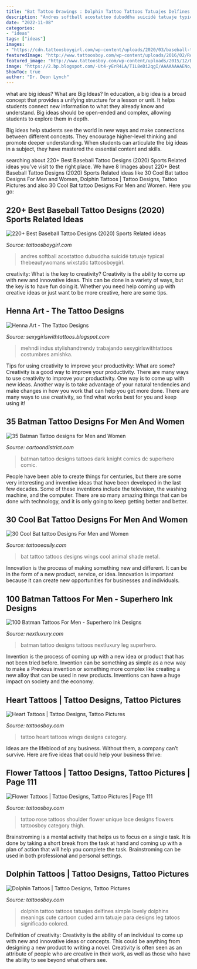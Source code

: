 ```yaml
---
title: "Bat Tattoo Drawings : Dolphin Tattoo Tattoos Tatuajes Delfines Simple Lovely Dolphins Meanings Cute Cartoon Cuded Arm Tatuaje Para Designs Leg Tatoos Significado Colored"
description: "Andres softball acostattoo dubuddha suicidé tatuaje typical thebeautywomans wixstatic tattoosboygirl"
date: "2022-11-08"
categories:
- "ideas"
tags: ["ideas"]
images:
- "https://cdn.tattoosboygirl.com/wp-content/uploads/2020/03/baseball-tattoo-player-cross-bat-13.jpg"
featuredImage: "http://www.tattoosboy.com/wp-content/uploads/2016/02/Rose-Tattoo-On-Shoulder-TB174.jpg"
featured_image: "http://www.tattoosboy.com/wp-content/uploads/2015/12/Dolphin-Tattoo-Design-TD118-Tb1064.jpg"
image: "https://2.bp.blogspot.com/-Ut4-yErR4LA/T1L8eDi2qgI/AAAAAAAAENo/1FXxnvTaEf8/s1600/Combine+Blog3.jpg"
ShowToc: true
author: "Dr. Deon Lynch"
---
```



what are big ideas?
What are Big Ideas?
In education, a big idea is a broad concept that provides a unifying structure for a lesson or unit. It helps students connect new information to what they already know and understand. Big ideas should be open-ended and complex, allowing students to explore them in depth.

Big ideas help students see the world in new ways and make connections between different concepts. They encourage higher-level thinking and promote deeper understanding. When students can articulate the big ideas in a subject, they have mastered the essential content and skills.

	

		
searching about 220+ Best Baseball Tattoo Designs (2020) Sports Related ideas you've visit to the right place. We have 8 Images about 220+ Best Baseball Tattoo Designs (2020) Sports Related ideas like 30 Cool Bat tattoo Designs For Men and Women, Dolphin Tattoos | Tattoo Designs, Tattoo Pictures and also 30 Cool Bat tattoo Designs For Men and Women. Here you go:
		
    
## 220+ Best Baseball Tattoo Designs (2020) Sports Related Ideas

<img loading=lazy src="https://cdn.tattoosboygirl.com/wp-content/uploads/2020/03/baseball-tattoo-player-cross-bat-13.jpg" onerror="this.onerror=null;this.src='https://tse2.mm.bing.net/th?id=OIP.jpl-bMx2500t6fnn-2JkagHaJ_&amp;pid=15.1';" alt="220+ Best Baseball Tattoo Designs (2020) Sports Related ideas">

_Source: tattoosboygirl.com_

>andres softball acostattoo dubuddha suicidé tatuaje typical thebeautywomans wixstatic tattoosboygirl. 

	

creativity: What is the key to creativity?
Creativity is the ability to come up with new and innovative ideas. This can be done in a variety of ways, but the key is to have fun doing it. Whether you need help coming up with creative ideas or just want to be more creative, here are some tips.

    
## Henna Art - The Tattoo Designs

<img loading=lazy src="https://2.bp.blogspot.com/-Ut4-yErR4LA/T1L8eDi2qgI/AAAAAAAAENo/1FXxnvTaEf8/s1600/Combine+Blog3.jpg" onerror="this.onerror=null;this.src='https://tse4.mm.bing.net/th?id=OIP.dQBcnN4C4SzM-aHoS7ffJQHaJ4&amp;pid=15.1';" alt="Henna Art - The Tattoo Designs">

_Source: sexygirlswithtattoos.blogspot.com_

>mehndi indus stylishandtrendy trabajando sexygirlswithtattoos costumbres amishka. 

	

Tips for using creativity to improve your productivity: What are some?
Creativity is a good way to improve your productivity. There are many ways to use creativity to improve your productivity. One way is to come up with new ideas. Another way is to take advantage of your natural tendencies and make changes in how you work that can help you get more done. There are many ways to use creativity, so find what works best for you and keep using it!

    
## 35 Batman Tattoo Designs For Men And Women

<img loading=lazy src="http://cartoondistrict.com/wp-content/uploads/2014/11/batman-tattoo-designs-for-men-and-women5.jpg" onerror="this.onerror=null;this.src='https://tse3.mm.bing.net/th?id=OIP.fdA88gYwkCovbDRih6dciwHaNo&amp;pid=15.1';" alt="35 Batman Tattoo designs for Men and Women">

_Source: cartoondistrict.com_

>batman tattoo designs tattoos dark knight comics dc superhero comic. 

	

People have been able to create things for centuries, but there are some very interesting and inventive ideas that have been developed in the last few decades. Some of these inventions include the television, the washing machine, and the computer. There are so many amazing things that can be done with technology, and it is only going to keep getting better and better.

    
## 30 Cool Bat Tattoo Designs For Men And Women

<img loading=lazy src="http://www.tattooeasily.com/wp-content/uploads/2013/06/64.jpg" onerror="this.onerror=null;this.src='https://tse1.mm.bing.net/th?id=OIP.vuDwWiqlKxo_jtkTchtHiQHaJ3&amp;pid=15.1';" alt="30 Cool Bat tattoo Designs For Men and Women">

_Source: tattooeasily.com_

>bat tattoo tattoos designs wings cool animal shade metal. 

	

Innovation is the process of making something new and different. It can be in the form of a new product, service, or idea. Innovation is important because it can create new opportunities for businesses and individuals.

    
## 100 Batman Tattoos For Men - Superhero Ink Designs

<img loading=lazy src="http://nextluxury.com/wp-content/uploads/gentlemens-batman-tattoo-designs.jpg" onerror="this.onerror=null;this.src='https://tse1.mm.bing.net/th?id=OIP.PsxAKIj9h4WWiEnmT3NlvQHaHa&amp;pid=15.1';" alt="100 Batman Tattoos For Men - Superhero Ink Designs">

_Source: nextluxury.com_

>batman tattoo designs tattoos nextluxury leg superhero. 

	

Invention is the process of coming up with a new idea or product that has not been tried before. Invention can be something as simple as a new way to make a Previous invention or something more complex like creating a new alloy that can be used in new products. Inventions can have a huge impact on society and the economy.

    
## Heart Tattoos | Tattoo Designs, Tattoo Pictures

<img loading=lazy src="http://www.tattoosboy.com/wp-content/uploads/2016/03/Heart-And-Wings-Tattoo-TB1083.jpg" onerror="this.onerror=null;this.src='https://tse2.mm.bing.net/th?id=OIP.af6mnkTKsdcq9qSYaGX0DQHaHa&amp;pid=15.1';" alt="Heart Tattoos | Tattoo Designs, Tattoo Pictures">

_Source: tattoosboy.com_

>tattoo heart tattoos wings designs category. 

	

Ideas are the lifeblood of any business. Without them, a company can’t survive. Here are five ideas that could help your business thrive:

    
## Flower Tattoos | Tattoo Designs, Tattoo Pictures | Page 111

<img loading=lazy src="http://www.tattoosboy.com/wp-content/uploads/2016/02/Rose-Tattoo-On-Shoulder-TB174.jpg" onerror="this.onerror=null;this.src='https://tse4.mm.bing.net/th?id=OIP.pu-Nm-DnNKbIEYCsXztgPwHaJ4&amp;pid=15.1';" alt="Flower Tattoos | Tattoo Designs, Tattoo Pictures | Page 111">

_Source: tattoosboy.com_

>tattoo rose tattoos shoulder flower unique lace designs flowers tattoosboy category thigh. 

	

Brainstroming is a mental activity that helps us to focus on a single task. It is done by taking a short break from the task at hand and coming up with a plan of action that will help you complete the task. Brainstroming can be used in both professional and personal settings.

    
## Dolphin Tattoos | Tattoo Designs, Tattoo Pictures

<img loading=lazy src="http://www.tattoosboy.com/wp-content/uploads/2015/12/Dolphin-Tattoo-Design-TD118-Tb1064.jpg" onerror="this.onerror=null;this.src='https://tse2.mm.bing.net/th?id=OIP.9hS71WpBi9LYV5OTyr1dsQHaHa&amp;pid=15.1';" alt="Dolphin Tattoos | Tattoo Designs, Tattoo Pictures">

_Source: tattoosboy.com_

>dolphin tattoo tattoos tatuajes delfines simple lovely dolphins meanings cute cartoon cuded arm tatuaje para designs leg tatoos significado colored. 

	

Definition of creativity:
Creativity is the ability of an individual to come up with new and innovative ideas or concepts. This could be anything from designing a new product to writing a novel. Creativity is often seen as an attribute of people who are creative in their work, as well as those who have the ability to see beyond what others see.

